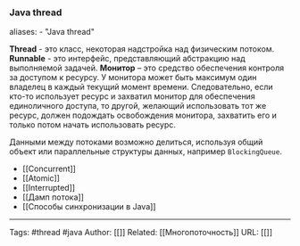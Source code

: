 ### Java thread

aliases: 
	- "Java thread"

**Thread** - это класс, некоторая надстройка над физическим потоком.
**Runnable** - это интерфейс, представляющий абстракцию над выполняемой задачей.
**Монитор** – это средство обеспечения контроля за доступом к ресурсу. У монитора может быть максимум один владелец в каждый текущий момент времени. Следовательно, если кто-то использует ресурс и захватил монитор для обеспечения единоличного доступа, то другой, желающий использовать тот же ресурс, должен подождать освобождения монитора, захватить его и только потом начать использовать ресурс.

Данными между потоками возможно делиться, используя общий объект или параллельные структуры данных, например `BlockingQueue`.

- [[Concurrent]]
- [[Atomic]]
- [[Interrupted]]
- [[Дамп потока]]
- [[Cпособы синхронизации в Java]]


---
Tags: #thread #java
Author: [[]]
Related: [[Многопоточность]]
URL: [[]]